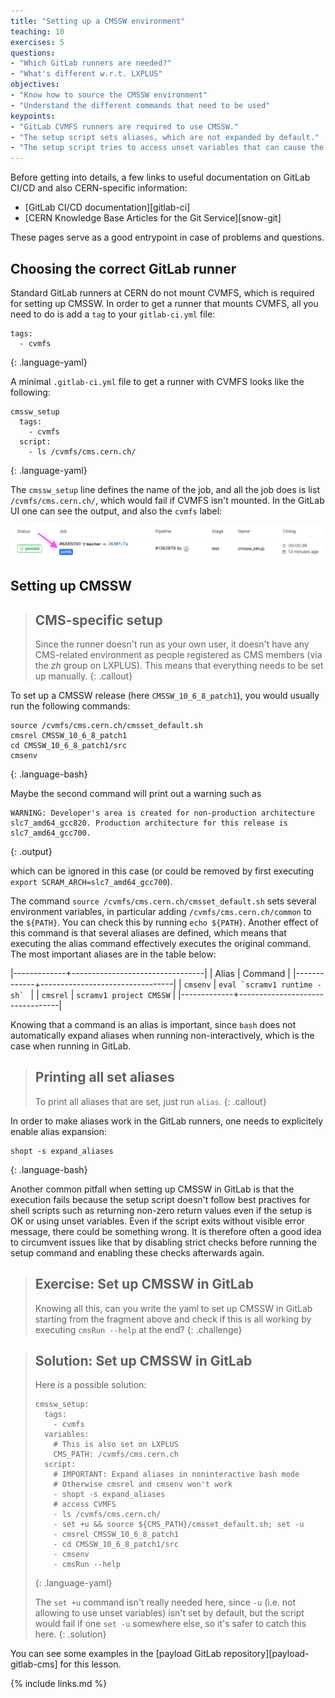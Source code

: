 ```yaml
---
title: "Setting up a CMSSW environment"
teaching: 10
exercises: 5
questions:
- "Which GitLab runners are needed?"
- "What's different w.r.t. LXPLUS"
objectives:
- "Know how to source the CMSSW environment"
- "Understand the different commands that need to be used"
keypoints:
- "GitLab CVMFS runners are required to use CMSSW."
- "The setup script sets aliases, which are not expanded by default."
- "The setup script tries to access unset variables that can cause the CI to fail when using strict shell scripting checks."
---
```

Before getting into details, a few links to useful documentation on GitLab
CI/CD and also CERN-specific information:

- [GitLab CI/CD documentation][gitlab-ci]
- [CERN Knowledge Base Articles for the Git Service][snow-git]

These pages serve as a good entrypoint in case of problems and questions.

## Choosing the correct GitLab runner

Standard GitLab runners at CERN do not mount CVMFS, which is required for
setting up CMSSW. In order to get a runner that mounts CVMFS, all you need
to do is add a `tag` to your `gitlab-ci.yml` file:

~~~
tags:
  - cvmfs
~~~
{: .language-yaml}

A minimal `.gitlab-ci.yml` file to get a runner with CVMFS looks like the following:

~~~
cmssw_setup
  tags:
    - cvmfs
  script:
    - ls /cvmfs/cms.cern.ch/
~~~
{: .language-yaml}

The `cmssw_setup` line defines the name of the job, and all the job does is
list `/cvmfs/cms.cern.ch/`, which would fail if CVMFS isn't mounted. In the
GitLab UI one can see the output, and also the `cvmfs` label:

![A job with a GitLab CVMFS Runner showing the cvmfs label](../fig/cvmfs_tag.png)

## Setting up CMSSW

> ## CMS-specific setup
> Since the runner doesn't run as your own user, it doesn't have any
> CMS-related environment as people registered as CMS members (via the _zh_
> group on LXPLUS). This means that everything needs to be set up manually.
{: .callout}

To set up a CMSSW release (here `CMSSW_10_6_8_patch1`), you would usually
run the following commands:

~~~
source /cvmfs/cms.cern.ch/cmsset_default.sh
cmsrel CMSSW_10_6_8_patch1
cd CMSSW_10_6_8_patch1/src
cmsenv
~~~
{: .language-bash}

Maybe the second command will print out a warning such as

~~~
WARNING: Developer's area is created for non-production architecture slc7_amd64_gcc820. Production architecture for this release is slc7_amd64_gcc700.
~~~
{: .output}

which can be ignored in this case (or could be removed by first executing
`export SCRAM_ARCH=slc7_amd64_gcc700`).

The command `source /cvmfs/cms.cern.ch/cmsset_default.sh` sets several
environment variables, in particular adding `/cvmfs/cms.cern.ch/common` to
the `${PATH}`. You can check this by running `echo ${PATH}`. Another effect
of this command is that several aliases are defined, which means that
executing the alias command effectively executes the original command. The
most important aliases are in the table below:

|-------------+---------------------------------|
| Alias       | Command                         |
|-------------+---------------------------------|
| `cmsenv`    | ``eval `scramv1 runtime -sh` `` |
| `cmsrel`    | `scramv1 project CMSSW`         |
|-------------+---------------------------------|

Knowing that a command is an alias is important, since `bash` does not
automatically expand aliases when running non-interactively, which is the
case when running in GitLab.

> ## Printing all set aliases
> To print all aliases that are set, just run `alias`.
{: .callout}

In order to make aliases work in the GitLab runners, one needs to explicitely
enable alias expansion:

~~~
shopt -s expand_aliases
~~~
{: .language-bash}

Another common pitfall when setting up CMSSW in GitLab is that the execution
fails because the setup script doesn't follow best practives for shell
scripts such as returning non-zero return values even if the setup is OK or
using unset variables. Even if the script exits without visible error message,
there could be something wrong. It is therefore often a good idea to
circumvent issues like that by disabling strict checks before running the
setup command and enabling these checks afterwards again.

> ## Exercise: Set up CMSSW in GitLab
> Knowing all this, can you write the yaml to set up CMSSW in GitLab starting from the fragment above and check if this is all working by executing `cmsRun --help` at the end?
{: .challenge}

> ## Solution: Set up CMSSW in GitLab
> Here is a possible solution:
>
> ~~~
> cmssw_setup:
>   tags:
>     - cvmfs
>   variables:
>     # This is also set on LXPLUS
>     CMS_PATH: /cvmfs/cms.cern.ch
>   script:
>     # IMPORTANT: Expand aliases in noninteractive bash mode
>     # Otherwise cmsrel and cmsenv won't work
>     - shopt -s expand_aliases
>     # access CVMFS
>     - ls /cvmfs/cms.cern.ch/
>     - set +u && source ${CMS_PATH}/cmsset_default.sh; set -u
>     - cmsrel CMSSW_10_6_8_patch1
>     - cd CMSSW_10_6_8_patch1/src
>     - cmsenv
>     - cmsRun --help
> ~~~
> {: .language-yaml}
>
> The `set +u` command isn't really needed here, since `-u` (i.e. not allowing to use unset variables) isn't set by default, but the script would fail if one `set -u` somewhere else, so it's safer to catch this here.
{: .solution}

You can see some examples in the [payload GitLab repository][payload-gitlab-cms] for this lesson.

{% include links.md %}
